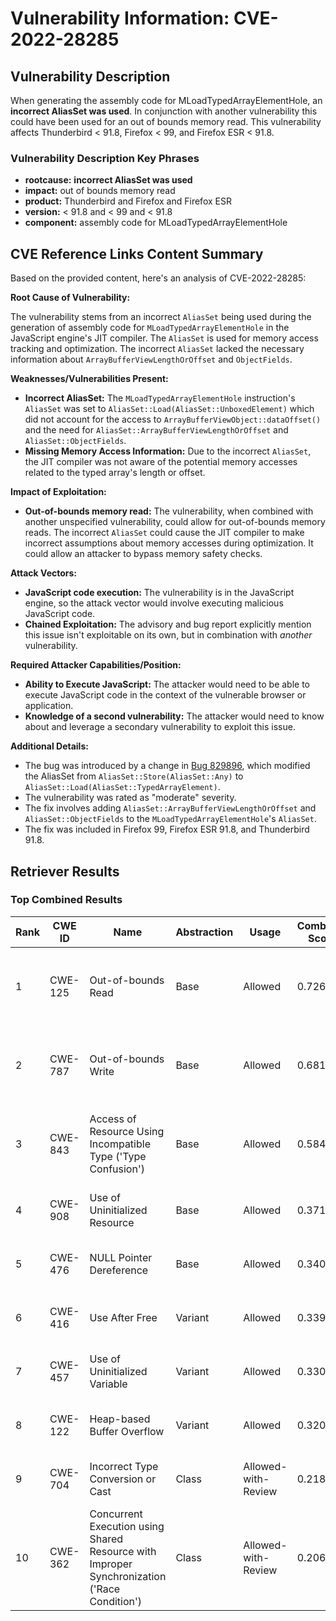 # Vulnerability Information: CVE-2022-28285

## Vulnerability Description
When generating the assembly code for MLoadTypedArrayElementHole, an **incorrect AliasSet was used**. In conjunction with another vulnerability this could have been used for an out of bounds memory read. This vulnerability affects Thunderbird < 91.8, Firefox < 99, and Firefox ESR < 91.8.

### Vulnerability Description Key Phrases
- **rootcause:** **incorrect AliasSet was used**
- **impact:** out of bounds memory read
- **product:** Thunderbird and Firefox and Firefox ESR
- **version:** < 91.8 and < 99 and < 91.8
- **component:** assembly code for MLoadTypedArrayElementHole

## CVE Reference Links Content Summary
Based on the provided content, here's an analysis of CVE-2022-28285:

**Root Cause of Vulnerability:**

The vulnerability stems from an incorrect `AliasSet` being used during the generation of assembly code for `MLoadTypedArrayElementHole` in the JavaScript engine's JIT compiler. The `AliasSet` is used for memory access tracking and optimization. The incorrect `AliasSet` lacked the necessary information about `ArrayBufferViewLengthOrOffset` and `ObjectFields`.

**Weaknesses/Vulnerabilities Present:**

*   **Incorrect AliasSet:** The `MLoadTypedArrayElementHole` instruction's `AliasSet` was set to `AliasSet::Load(AliasSet::UnboxedElement)` which did not account for the access to `ArrayBufferViewObject::dataOffset()` and the need for `AliasSet::ArrayBufferViewLengthOrOffset` and `AliasSet::ObjectFields`.
*   **Missing Memory Access Information:** Due to the incorrect `AliasSet`, the JIT compiler was not aware of the potential memory accesses related to the typed array's length or offset.

**Impact of Exploitation:**

*   **Out-of-bounds memory read:** The vulnerability, when combined with another unspecified vulnerability, could allow for out-of-bounds memory reads. The incorrect `AliasSet` could cause the JIT compiler to make incorrect assumptions about memory accesses during optimization. It could allow an attacker to bypass memory safety checks.

**Attack Vectors:**

*   **JavaScript code execution:** The vulnerability is in the JavaScript engine, so the attack vector would involve executing malicious JavaScript code.
*   **Chained Exploitation:** The advisory and bug report explicitly mention this issue isn't exploitable on its own, but in combination with *another* vulnerability.

**Required Attacker Capabilities/Position:**

*   **Ability to Execute JavaScript:** The attacker would need to be able to execute JavaScript code in the context of the vulnerable browser or application.
*   **Knowledge of a second vulnerability:** The attacker would need to know about and leverage a secondary vulnerability to exploit this issue.

**Additional Details:**

*   The bug was introduced by a change in [Bug 829896](https://bugzilla.mozilla.org/show_bug.cgi?id=829896), which modified the AliasSet from `AliasSet::Store(AliasSet::Any)` to `AliasSet::Load(AliasSet::TypedArrayElement)`.
*   The vulnerability was rated as "moderate" severity.
*   The fix involves adding `AliasSet::ArrayBufferViewLengthOrOffset` and `AliasSet::ObjectFields` to the `MLoadTypedArrayElementHole`'s `AliasSet`.
*   The fix was included in Firefox 99, Firefox ESR 91.8, and Thunderbird 91.8.

## Retriever Results

### Top Combined Results

| Rank | CWE ID | Name | Abstraction | Usage | Combined Score | Retrievers | Individual Scores |
|------|--------|------|-------------|-------|---------------|------------|-------------------|
| 1 | CWE-125 | Out-of-bounds Read | Base | Allowed | 0.7265 | dense, sparse, graph | dense: 0.509, sparse: 0.253, graph: 0.915 |
| 2 | CWE-787 | Out-of-bounds Write | Base | Allowed | 0.6813 | dense, sparse, graph | dense: 0.523, sparse: 0.250, graph: 0.774 |
| 3 | CWE-843 | Access of Resource Using Incompatible Type ('Type Confusion') | Base | Allowed | 0.5849 | dense, sparse, graph | dense: 0.506, sparse: 0.198, graph: 0.611 |
| 4 | CWE-908 | Use of Uninitialized Resource | Base | Allowed | 0.3710 | dense, sparse | dense: 0.491, sparse: 0.219 |
| 5 | CWE-476 | NULL Pointer Dereference | Base | Allowed | 0.3401 | dense, sparse | dense: 0.490, sparse: 0.166 |
| 6 | CWE-416 | Use After Free | Variant | Allowed | 0.3391 | dense, sparse | dense: 0.503, sparse: 0.202 |
| 7 | CWE-457 | Use of Uninitialized Variable | Variant | Allowed | 0.3306 | sparse, graph | sparse: 0.202, graph: 0.679 |
| 8 | CWE-122 | Heap-based Buffer Overflow | Variant | Allowed | 0.3202 | dense, sparse | dense: 0.496, sparse: 0.173 |
| 9 | CWE-704 | Incorrect Type Conversion or Cast | Class | Allowed-with-Review | 0.2180 | dense, sparse | dense: 0.501, sparse: 0.211 |
| 10 | CWE-362 | Concurrent Execution using Shared Resource with Improper Synchronization ('Race Condition') | Class | Allowed-with-Review | 0.2062 | dense, sparse | dense: 0.488, sparse: 0.186 |

